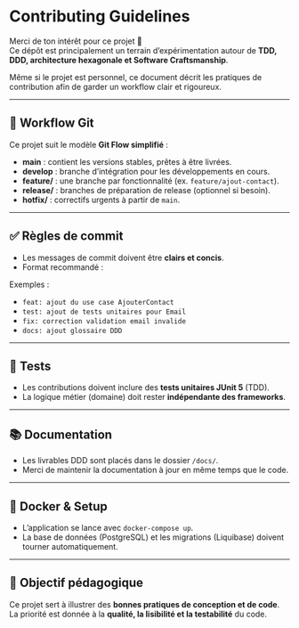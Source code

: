 # Contributing Guidelines

Merci de ton intérêt pour ce projet 👋  
Ce dépôt est principalement un terrain d’expérimentation autour de **TDD, DDD, architecture hexagonale et Software Craftsmanship**.  

Même si le projet est personnel, ce document décrit les pratiques de contribution afin de garder un workflow clair et rigoureux.

---

## 🧭 Workflow Git

Ce projet suit le modèle **Git Flow simplifié** :

- **main** : contient les versions stables, prêtes à être livrées.  
- **develop** : branche d’intégration pour les développements en cours.  
- **feature/** : une branche par fonctionnalité (ex. `feature/ajout-contact`).  
- **release/** : branches de préparation de release (optionnel si besoin).  
- **hotfix/** : correctifs urgents à partir de `main`.  

---

## ✅ Règles de commit

- Les messages de commit doivent être **clairs et concis**.  
- Format recommandé :  

Exemples :  
- `feat: ajout du use case AjouterContact`  
- `test: ajout de tests unitaires pour Email`  
- `fix: correction validation email invalide`  
- `docs: ajout glossaire DDD`  

---

## 🧪 Tests

- Les contributions doivent inclure des **tests unitaires JUnit 5** (TDD).  
- La logique métier (domaine) doit rester **indépendante des frameworks**.  

---

## 📚 Documentation

- Les livrables DDD sont placés dans le dossier `/docs/`.  
- Merci de maintenir la documentation à jour en même temps que le code.  

---

## 🐳 Docker & Setup

- L’application se lance avec `docker-compose up`.  
- La base de données (PostgreSQL) et les migrations (Liquibase) doivent tourner automatiquement.  

---

## 🎯 Objectif pédagogique

Ce projet sert à illustrer des **bonnes pratiques de conception et de code**.  
La priorité est donnée à la **qualité, la lisibilité et la testabilité** du code.
